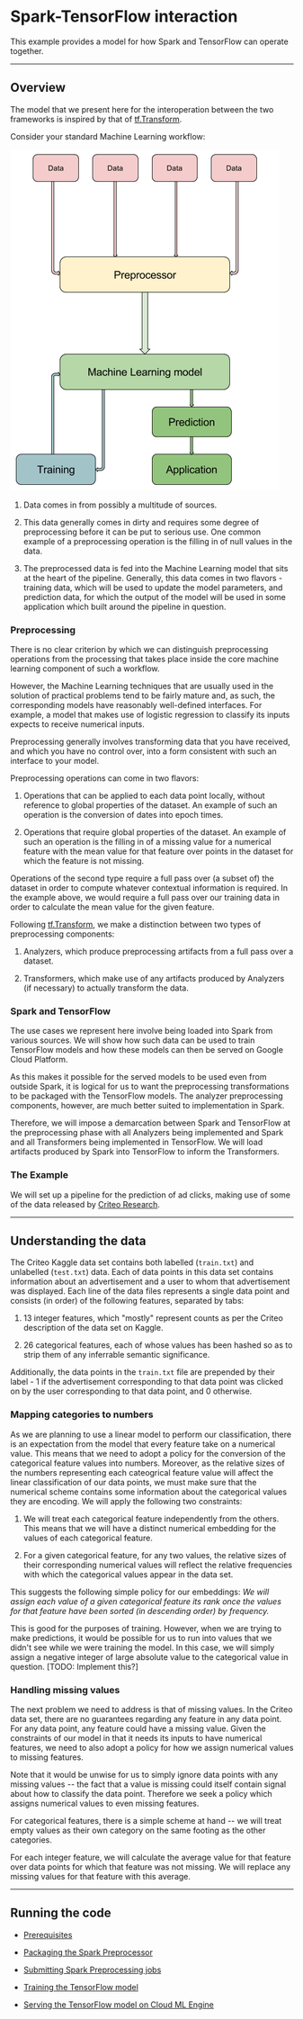 # Spark-TensorFlow interaction

This example provides a model for how Spark and TensorFlow can operate together.

- - -

## Overview

The model that we present here for the interoperation between the two frameworks
is inspired by that of [tf.Transform](https://github.com/tensorflow/transform).

Consider your standard Machine Learning workflow:

![Standard ML pipeline](doc/ml-pipeline.png)

1. Data comes in from possibly a multitude of sources.
 
2. This data generally comes in dirty and requires some degree of preprocessing
before it can be put to serious use. One common example of a preprocessing
operation is the filling in of null values in the data.

3. The preprocessed data is fed into the Machine Learning model that sits at the
heart of the pipeline. Generally, this data comes in two flavors - training
data, which will be used to update the model parameters, and prediction data,
for which the output of the model will be used in some application which
built around the pipeline in question.

### Preprocessing

There is no clear criterion by which we can distinguish preprocessing operations
from the processing that takes place inside the core machine learning component
of such a workflow.

However, the Machine Learning techniques that are usually used in the solution
of practical problems tend to be fairly mature and, as such, the corresponding
models have reasonably well-defined interfaces. For example, a model that makes
use of logistic regression to classify its inputs expects to receive numerical
inputs.

Preprocessing generally involves transforming data that you have received, and
which you have no control over, into a form consistent with such an interface to
your model.

Preprocessing operations can come in two flavors:

1. Operations that can be applied to each data point locally, without reference
to global properties of the dataset. An example of such an operation is the
conversion of dates into epoch times.

2. Operations that require global properties of the dataset. An example of such
an operation is the filling in of a missing value for a numerical feature with
the mean value for that feature over points in the dataset for which the
feature is not missing.

Operations of the second type require a full pass over (a subset of) the dataset
in order to compute whatever contextual information is required. In the example
above, we would require a full pass over our training data in order to calculate
the mean value for the given feature.

Following [tf.Transform](https://github.com/tensorflow/transform), we make a
distinction between two types of preprocessing components:

1. Analyzers, which produce preprocessing artifacts from a full pass over a
dataset.

2. Transformers, which make use of any artifacts produced by Analyzers (if
necessary) to actually transform the data.

### Spark and TensorFlow

The use cases we represent here involve being loaded into Spark from various
sources. We will show how such data can be used to train TensorFlow models and
how these models can then be served on Google Cloud Platform.

As this makes it possible for the served models to be used even from outside
Spark, it is logical for us to want the preprocessing transformations to be
packaged with the TensorFlow models. The analyzer preprocessing components,
however, are much better suited to implementation in Spark.

Therefore, we will impose a demarcation between Spark and TensorFlow at the
preprocessing phase with all Analyzers being implemented and Spark and all
Transformers being implemented in TensorFlow. We will load artifacts produced
by Spark into TensorFlow to inform the Transformers.

### The Example

We will set up a pipeline for the prediction of ad clicks, making use of some of
the data released by
[Criteo Research](http://research.criteo.com/outreach/).

- - -

## Understanding the data

The Criteo Kaggle data set contains both labelled (`train.txt`) and unlabelled
(`test.txt`) data. Each of data points in this data set contains information
about an advertisement and a user to whom that advertisement was displayed. Each
line of the data files represents a single data point and consists (in order) of
the following features, separated by tabs:

1. 13 integer features, which "mostly" represent counts as per the Criteo
   description of the data set on Kaggle.

2. 26 categorical features, each of whose values has been hashed so as to strip
   them of any inferrable semantic significance.

Additionally, the data points in the `train.txt` file are prepended by their
label - 1 if the advertisement corresponding to that data point was clicked on
by the user corresponding to that data point, and 0 otherwise.


### Mapping categories to numbers

As we are planning to use a linear model to perform our classification, there is
an expectation from the model that every feature take on a numerical value. This
means that we need to adopt a policy for the conversion of the categorical
feature values into numbers. Moreover, as the relative sizes of the numbers
representing each cateogrical feature value will affect the linear
classification of our data points, we must make sure that the numerical scheme
contains some information about the categorical values they are encoding. We
will apply the following two constraints:

1. We will treat each categorical feature independently from the others. This
   means that we will have a distinct numerical embedding for the values of each
   categorical feature.

2. For a given categorical feature, for any two values, the relative sizes of
   their corresponding numerical values will reflect the relative frequencies
   with which the categorical values appear in the data set.

This suggests the following simple policy for our embeddings:
*We will assign each value of a given categorical feature its rank once the
values for that feature have been sorted (in descending order) by frequency.*

This is good for the purposes of training. However, when we are trying to make
predictions, it would be possible for us to run into values that we didn't see
while we were training the model. In this case, we will simply assign a negative
integer of large absolute value to the categorical value in question. [TODO:
Implement this?]

### Handling missing values

The next problem we need to address is that of missing values. In the
Criteo data set, there are no guarantees regarding any feature in any data
point. For any data point, any feature could have a missing value. Given the
constraints of our model in that it needs its inputs to have numerical features,
we need to also adopt a policy for how we assign numerical values to missing
features.

Note that it would be unwise for us to simply ignore data points with any
missing values -- the fact that a value is missing could itself contain signal
about how to classify the data point. Therefore we seek a policy which assigns
numerical values to even missing features.

For categorical features, there is a simple scheme at hand -- we will
treat empty values as their own category on the same footing as the other
categories.

For each integer feature, we will calculate the average value for that feature
over data points for which that feature was not missing. We will replace any
missing values for that feature with this average.

- - -

## Running the code

+ [Prerequisites](doc/prereqs.md)

+ [Packaging the Spark Preprocessor](doc/spark-package.md)

+ [Submitting Spark Preprocessing jobs](doc/spark-submit.md)

+ [Training the TensorFlow model](doc/tf-train.md)

+ [Serving the TensorFlow model on Cloud ML Engine](tf-serve.md)

